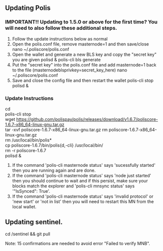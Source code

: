 ## Updating Polis

### IMPORTANT!! Updating to 1.5.0 or above for the first time?  You will need to also follow these additional steps.
1. Follow the update instructions below as normal
2. Open the polis.conf file, remove masternode=1 and then save/close
nano ~/.poliscore/polis.conf
3. Open the wallet and generate a new BLS key and copy the "secret key" you are given
polisd &
polis-cli bls generate  
4. Put the "secret key" into the polis.conf file and add masternode=1 back to the file (masternodeblsprivkey=secret_key_here)
nano ~/.poliscore/polis.conf
5. Save and close the config file and then restart the wallet
polis-cli stop
polisd &

### Update Instructions
cd  
polis-cli stop  
wget https://github.com/polispay/polis/releases/download/v1.6.7/poliscore-1.6.7-x86_64-linux-gnu.tar.gz  
tar -xvf poliscore-1.6.7-x86_64-linux-gnu.tar.gz 
rm poliscore-1.6.7-x86_64-linux-gnu.tar.gz  
rm /usr/local/bin/polis*  
cp poliscore-1.6.7/bin/polis{d,-cli} /usr/local/bin/  
rm -r poliscore-1.6.7  
polisd &  

1. If the command 'polis-cli masternode status' says 'sucessfully started' then you are running again and are done.  
2. If the command 'polis-cli masternode status' says 'node just started' then you should continue to wait and if this persist, make sure your blocks match the explorer and 'polis-cli mnsync status' says '"IsSynced": True'.  
3. If the command 'polis-cli masternode status' says 'invalid protocol' or 'new start' or 'not in list' then you will need to restart this MN from the local wallet.  

## Updating sentinel. 
cd /sentinel && git pull  

Note: 15 confirmations are needed to avoid error "Failed to verify MNB".


